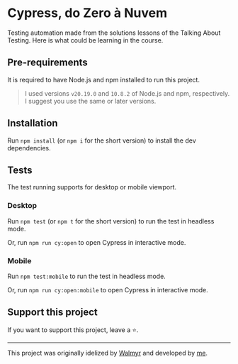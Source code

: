 # Cypress, do Zero à Nuvem

Testing automation made from the solutions lessons of the Talking About Testing. Here is what could be learning in the course.

## Pre-requirements

It is required to have Node.js and npm installed to run this project.

> I used versions `v20.19.0` and `10.8.2` of Node.js and npm, respectively. I suggest you use the same or later versions.

## Installation

Run `npm install` (or `npm i` for the short version) to install the dev dependencies.

## Tests

The test running supports for desktop or mobile viewport. 

### Desktop

Run `npm test` (or `npm t` for the short version) to run the test in headless mode.

Or, run `npm run cy:open` to open Cypress in interactive mode.

### Mobile

Run `npm test:mobile` to run the test in headless mode.

Or, run `npm run cy:open:mobile` to open Cypress in interactive mode.

## Support this project

If you want to support this project, leave a ⭐.

___

This project was originally idelized by [Walmyr](https://walmyr.dev) and developed by [me](https://www.linkedin.com/in/guilherme-b/).